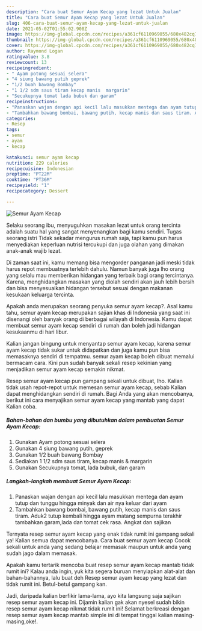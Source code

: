 ```yaml
---
description: "Cara buat Semur Ayam Kecap yang lezat Untuk Jualan"
title: "Cara buat Semur Ayam Kecap yang lezat Untuk Jualan"
slug: 406-cara-buat-semur-ayam-kecap-yang-lezat-untuk-jualan
date: 2021-05-02T01:55:02.908Z
image: https://img-global.cpcdn.com/recipes/a361cf6110969055/680x482cq70/semur-ayam-kecap-foto-resep-utama.jpg
thumbnail: https://img-global.cpcdn.com/recipes/a361cf6110969055/680x482cq70/semur-ayam-kecap-foto-resep-utama.jpg
cover: https://img-global.cpcdn.com/recipes/a361cf6110969055/680x482cq70/semur-ayam-kecap-foto-resep-utama.jpg
author: Raymond Logan
ratingvalue: 3.8
reviewcount: 13
recipeingredient:
- " Ayam potong sesuai selera"
- "4 siung bawang putih geprek"
- "1/2 buah bawang Bombay"
- "1 1/2 sdm saus tiram kecap manis  margarin"
- "Secukupnya tomat lada bubuk dan garam"
recipeinstructions:
- "Panaskan wajan dengan api kecil lalu masukkan mentega dan ayam tutup dan tunggu hingga minyak dan air nya keluar dari ayam"
- "Tambahkan bawang bombai, bawang putih, kecap manis dan saus tiram. Aduk2 tutup kembali hingga ayam matang sempurna terakhir tambahkan garam,lada dan tomat cek rasa. Angkat dan sajikan"
categories:
- Resep
tags:
- semur
- ayam
- kecap

katakunci: semur ayam kecap 
nutrition: 229 calories
recipecuisine: Indonesian
preptime: "PT22M"
cooktime: "PT36M"
recipeyield: "1"
recipecategory: Dessert

---
```



![Semur Ayam Kecap](https://img-global.cpcdn.com/recipes/a361cf6110969055/680x482cq70/semur-ayam-kecap-foto-resep-utama.jpg)

Selaku seorang ibu, menyuguhkan masakan lezat untuk orang tercinta adalah suatu hal yang sangat menyenangkan bagi kamu sendiri. Tugas seorang istri Tidak sekadar mengurus rumah saja, tapi kamu pun harus menyediakan keperluan nutrisi tercukupi dan juga olahan yang dimakan anak-anak wajib lezat.

Di zaman  saat ini, kamu memang bisa mengorder panganan jadi meski tidak harus repot membuatnya terlebih dahulu. Namun banyak juga lho orang yang selalu mau memberikan hidangan yang terbaik bagi orang tercintanya. Karena, menghidangkan masakan yang diolah sendiri akan jauh lebih bersih dan bisa menyesuaikan hidangan tersebut sesuai dengan makanan kesukaan keluarga tercinta. 



Apakah anda merupakan seorang penyuka semur ayam kecap?. Asal kamu tahu, semur ayam kecap merupakan sajian khas di Indonesia yang saat ini disenangi oleh banyak orang di berbagai wilayah di Indonesia. Kamu dapat membuat semur ayam kecap sendiri di rumah dan boleh jadi hidangan kesukaanmu di hari libur.

Kalian jangan bingung untuk menyantap semur ayam kecap, karena semur ayam kecap tidak sukar untuk didapatkan dan juga kamu pun bisa memasaknya sendiri di tempatmu. semur ayam kecap boleh dibuat memalui bermacam cara. Kini pun sudah banyak sekali resep kekinian yang menjadikan semur ayam kecap semakin nikmat.

Resep semur ayam kecap pun gampang sekali untuk dibuat, lho. Kalian tidak usah repot-repot untuk memesan semur ayam kecap, sebab Kalian dapat menghidangkan sendiri di rumah. Bagi Anda yang akan mencobanya, berikut ini cara menyajikan semur ayam kecap yang mantab yang dapat Kalian coba.

<!--inarticleads1-->

##### Bahan-bahan dan bumbu yang dibutuhkan dalam pembuatan Semur Ayam Kecap:

1. Gunakan  Ayam potong sesuai selera
1. Gunakan 4 siung bawang putih, geprek
1. Gunakan 1/2 buah bawang Bombay
1. Sediakan 1 1/2 sdm saus tiram, kecap manis &amp; margarin
1. Gunakan Secukupnya tomat, lada bubuk, dan garam




<!--inarticleads2-->

##### Langkah-langkah membuat Semur Ayam Kecap:

1. Panaskan wajan dengan api kecil lalu masukkan mentega dan ayam tutup dan tunggu hingga minyak dan air nya keluar dari ayam
1. Tambahkan bawang bombai, bawang putih, kecap manis dan saus tiram. Aduk2 tutup kembali hingga ayam matang sempurna terakhir tambahkan garam,lada dan tomat cek rasa. Angkat dan sajikan




Ternyata resep semur ayam kecap yang enak tidak rumit ini gampang sekali ya! Kalian semua dapat mencobanya. Cara buat semur ayam kecap Cocok sekali untuk anda yang sedang belajar memasak maupun untuk anda yang sudah jago dalam memasak.

Apakah kamu tertarik mencoba buat resep semur ayam kecap mantab tidak rumit ini? Kalau anda ingin, yuk kita segera buruan menyiapkan alat-alat dan bahan-bahannya, lalu buat deh Resep semur ayam kecap yang lezat dan tidak rumit ini. Betul-betul gampang kan. 

Jadi, daripada kalian berfikir lama-lama, ayo kita langsung saja sajikan resep semur ayam kecap ini. Dijamin kalian gak akan nyesel sudah bikin resep semur ayam kecap nikmat tidak rumit ini! Selamat berkreasi dengan resep semur ayam kecap mantab simple ini di tempat tinggal kalian masing-masing,oke!.

